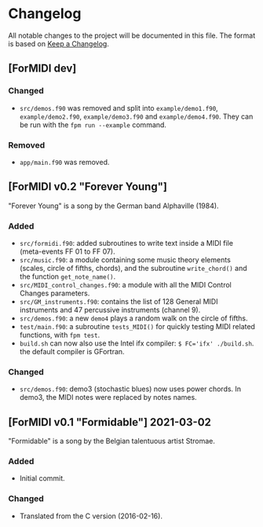 # Changelog
All notable changes to the project will be documented in this file.
The format is based on [Keep a Changelog](https://keepachangelog.com/en/1.1.0/).


## [ForMIDI dev]

### Changed
- `src/demos.f90` was removed and split into `example/demo1.f90`, 
`example/demo2.f90`, `example/demo3.f90` and `example/demo4.f90`. They can be run with the
`fpm run --example` command.

### Removed
- `app/main.f90` was removed.


## [ForMIDI v0.2 "Forever Young"]

"Forever Young" is a song by the German band Alphaville (1984).

### Added
- `src/formidi.f90`: added subroutines to write text inside a MIDI file (meta-events FF 01 to FF 07).
- `src/music.f90`: a module containing some music theory elements (scales, circle of fifths, chords), and the subroutine `write_chord()` and the function `get_note_name()`.
- `src/MIDI_control_changes.f90`: a module with all the MIDI Control Changes parameters.
- `src/GM_instruments.f90`: contains the list of 128 General MIDI instruments and 47 percussive instruments (channel 9).
- `src/demos.f90`: a new `demo4` plays a random walk on the circle of fifths.
- `test/main.f90`: a subroutine `tests_MIDI()` for quickly testing MIDI related functions, with `fpm test`.
- `build.sh` can now also use the Intel ifx compiler: `$ FC='ifx' ./build.sh`. the default compiler is GFortran.

### Changed
- `src/demos.f90`: demo3 (stochastic blues) now uses power chords. In demo3, the MIDI notes were replaced by notes names.

## [ForMIDI v0.1 "Formidable"] 2021-03-02

"Formidable" is a song by the Belgian talentuous artist Stromae.

### Added
- Initial commit.

### Changed
- Translated from the C version (2016-02-16).
